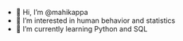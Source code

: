 - 🙌 Hi, I’m @mahikappa
- 🧠 I’m interested in human behavior and statistics
- 🌱 I’m currently learning Python and SQL

<!---
mahikappa/mahikappa is a ✨ special ✨ repository because its `README.md` (this file) appears on your GitHub profile.
You can click the Preview link to take a look at your changes.
--->
